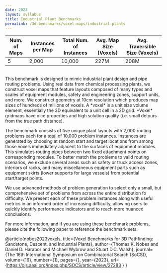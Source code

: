 ```yaml
---
date: 2023
layout: syllabus
title: Industrial Plant Benchmarks
permalink: /3d-benchmarks/voxel-maps/industrial-plants
---
```


<div class="fullwidth">

 **Num. of Maps** | **Instances per Map** | **Total Num. of Instances**  | **Avg. Map Size (Voxels)** | **Avg. Traversible Size (Voxels)**
--|---|---|---|----
 5 | 2,000 | 10,000 | 227M | 208M
</div>

<br>
This benchmark is designed to mimic industrial plant design and pipe routing problems. Using real data from chemical processing plants, we construct voxel maps that feature layouts composed of many types and scales of equipment modules, safety and engineering zones, support units, and more. We construct geometry at 10cm resolution which produces map sizes of hundreds of millions of voxels. A *voxel* is a unit size volume element, essentially the 3D equivalent to a unit cell in a 2D grid. *Voxel* gridmaps have nice properties and high solution quality (i.e. small detours from the true path distance).

The benchmark consists of five unique plant layouts with 2,000 routing problems each for a total of 10,000 problem instances. Instances are generated by choosing at random start and target locations from among those voxels immediately adjacent to the surfaces of equipment modules. This simulates routing pipes between two fixed attachment points on corresponding modules. To better match the problems to valid routing scenarios, we exclude several areas such as safety or truck access zones, interiors of racks, and many miscellaneous equipment parts such as equipment skirts (lower supports for large vessels) from potential start/target points.

We use advanced methods of problem generation to select only a small, but comprehensive set of problems from across the entire distribution fo difficulty. We present each of these problem instances along with useful metrics in an informed order of increasing difficulty, allowing users to quickly identify performance indicators and to reach more nuanced conclusions.

For more information, and if you are using these benchmark problems, please cite the following paper to reference the benchmark sets:

@article{nobes2023voxels, title={Voxel Benchmarks for 3D Pathfinding: Sandstone, Descent, and Industrial Plants}, author={Thomas K. Nobes and Daniel D. Harabor and Michael Wybrow and Stuart D.C. Walsh}, journal={The 16th International Symposium on Combinatorial Search (SoCS)}, volume={16}, number={1}, pages={}, year={2023}, url={https://ojs.aaai.org/index.php/SOCS/article/view/27283 } }


